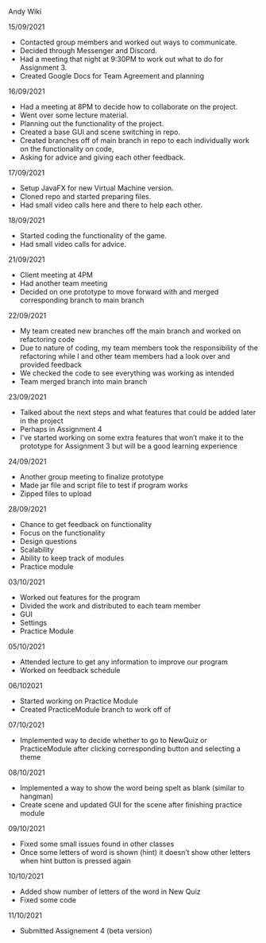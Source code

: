 Andy Wiki

15/09/2021
- Contacted group members and worked out ways to communicate.
- Decided through Messenger and Discord.
- Had a meeting that night at 9:30PM to work out what to do for Assignment 3.
- Created Google Docs for Team Agreement and planning

16/09/2021
- Had a meeting at 8PM to decide how to collaborate on the project.
- Went over some lecture material.
- Planning out the functionality of the project.
- Created a base GUI and scene switching in repo.
- Created branches off of main branch in repo to each individually work on the functionality on code,
- Asking for advice and giving each other feedback.

17/09/2021
- Setup JavaFX for new Virtual Machine version.
- Cloned repo and started preparing files.
- Had small video calls here and there to help each other.

18/09/2021
- Started coding the functionality of the game.
- Had small video calls for advice.

21/09/2021
- Client meeting at 4PM
- Had another team meeting
- Decided on one prototype to move forward with and merged corresponding branch to main branch

22/09/2021
- My team created new branches off the main branch and worked on refactoring code
- Due to nature of coding, my team members took the responsibility of the refactoring while I and other team members had a look over and provided feedback
- We checked the code to see everything was working as intended
- Team merged branch into main branch

23/09/2021
- Talked about the next steps and what features that could be added later in the project 
- Perhaps in Assignment 4
- I’ve started working on some extra features that won’t make it to the prototype for Assignment 3 but will be a good learning experience

24/09/2021
- Another group meeting to finalize prototype
- Made jar file and script file to test if program works
- Zipped files to upload

28/09/2021
- Chance to get feedback on functionality
- Focus on the functionality
- Design questions
- Scalability 
- Ability to keep track of modules 
- Practice module

03/10/2021
- Worked out features for the program
- Divided the work and distributed to each team member
- GUI
- Settings
- Practice Module

05/10/2021
- Attended lecture to get any information to improve our program
- Worked on feedback schedule

06/102021
- Started working on Practice Module
- Created PracticeModule branch to work off of

07/10/2021
- Implemented way to decide whether to go to NewQuiz or PracticeModule after clicking corresponding button and selecting a theme

08/10/2021
- Implemented a way to show the word being spelt as blank (similar to hangman)
- Create scene and updated GUI for the scene after finishing practice module

09/10/2021
- Fixed some small issues found in other classes
- Once some letters of word is shown (hint) it doesn’t show other letters when hint button is pressed again

10/10/2021
- Added show number of letters of the word in New Quiz
- Fixed some code

11/10/2021
- Submitted Assignement 4 (beta version)


